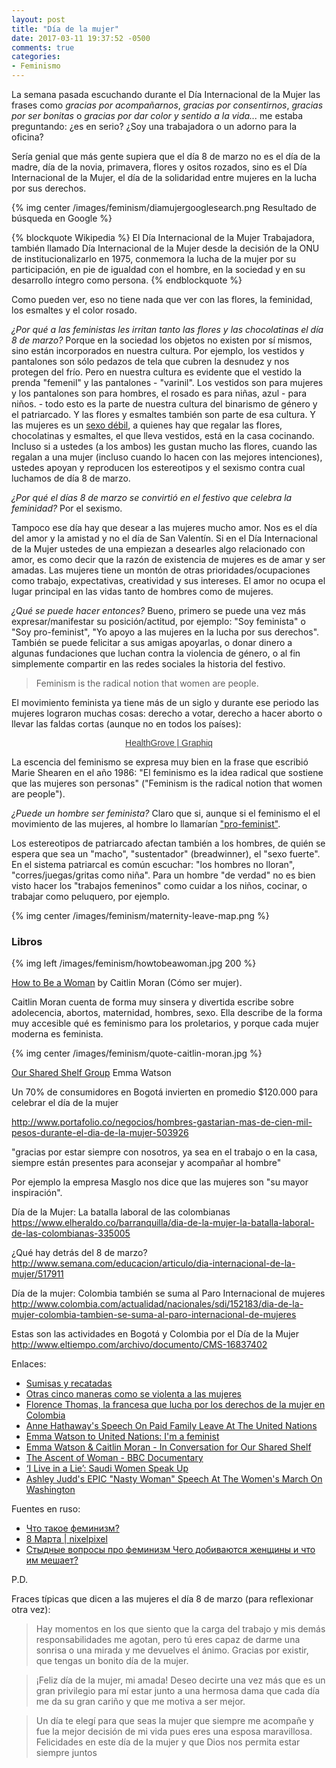 ```yaml
---
layout: post
title: "Día de la mujer"
date: 2017-03-11 19:37:52 -0500
comments: true
categories: 
- Feminismo
---
```


La semana pasada escuchando durante el Día Internacional de la Mujer las frases como *gracias por acompañarnos*, *gracias por consentirnos*, *gracias por ser bonitas* o *gracias por dar color y sentido a la vida...* me estaba preguntando: ¿es en serio? ¿Soy una trabajadora o un adorno para la oficina?

Sería genial que más gente supiera que el día 8 de marzo no es el día de la madre, día de la novia, primavera, flores y ositos rozados, sino es el Día Internacional de la Mujer, el día de la solidaridad entre mujeres en la lucha por sus derechos.

{% img center /images/feminism/diamujergooglesearch.png Resultado de búsqueda en Google %}

<!-- more -->

{% blockquote Wikipedia %}
El Día Internacional de la Mujer Trabajadora, también llamado Día Internacional de la Mujer desde la decisión de la ONU de institucionalizarlo en 1975, conmemora la lucha de la mujer por su participación, en pie de igualdad con el hombre, en la sociedad y en su desarrollo íntegro como persona.
{% endblockquote %}

Como pueden ver, eso no tiene nada que ver con las flores, la feminidad, los esmaltes y el color rosado.

*¿Por qué a las feministas les irritan tanto las flores y las chocolatinas el día 8 de marzo?* Porque en la sociedad los objetos no existen por sí mismos, sino están incorporados en nuestra cultura. Por ejemplo, los vestidos y pantalones son sólo pedazos de tela que cubren la desnudez y nos protegen del frío. Pero en nuestra cultura es evidente que el vestido la prenda "femenil" y las pantalones - "varinil". Los vestidos son para mujeres y los pantalones son para hombres, el rosado es para niñas, azul - para niños. - todo esto es la parte de nuestra cultura del binarismo de género y el patriarcado. Y las flores y esmaltes también son parte de esa cultura. Y las mujeres es un [sexo débil](http://dle.rae.es/?id=XlApmpe#3fq3pFt), a quienes hay que regalar las flores, chocolatinas y esmaltes, el que lleva vestidos, está en la casa cocinando. Incluso si a ustedes (a los ambos) les gustan mucho las flores, cuando las regalan a una mujer (incluso cuando lo hacen con las mejores intenciones), ustedes apoyan y reproducen los estereotipos y el sexismo contra cual luchamos de día 8 de marzo.

*¿Por qué el días 8 de marzo se convirtió en el festivo que celebra la feminidad?* Por el sexismo.

Tampoco ese día hay que desear a las mujeres mucho amor. Nos es el día del amor y la amistad y no el día de San Valentín. Si en el Día Internacional de la Mujer ustedes de una empiezan a desearles algo relacionado con amor, es como decir que la razón de existencia de mujeres es de amar y ser amadas. Las mujeres tiene un montón de otras prioridades/ocupaciones como trabajo, expectativas, creatividad y sus intereses. El amor no ocupa el lugar principal en las vidas tanto de hombres como de mujeres.

*¿Qué se puede hacer entonces?* Bueno, primero se puede una vez más expresar/manifestar su posición/actitud, por ejemplo: "Soy feminista" o "Soy pro-feminist", "Yo apoyo a las mujeres en la lucha por sus derechos". También se puede felicitar a sus amigas apoyarlas, o donar dinero a algunas fundaciones que luchan contra la violencia de género, o al fin simplemente compartir en las redes sociales la historia del festivo.

>Feminism is the radical notion that women are people.

El movimiento feminista ya tiene más de un siglo y durante ese periodo las mujeres lograron muchas cosas: derecho a votar, derecho a hacer aborto o llevar las faldas cortas (aunque no en todos los países):

<div class="ftb-widget" data-width="600" data-height="515" data-widget-id="kiJfiFfhmDj" data-href="https://www.graphiq.com/vlp/kiJfiFfhmDj" ><div style="text-align:center;font:14px/16px Helvetica,arial;color:#3d3d3d;"><a href="https://www.graphiq.com/vlp/kiJfiFfhmDj" target="_blank" style="color:#3d3d3d;">HealthGrove | Graphiq</a></div></div><script async src="https://s.graphiq.com/rx/widgets.js"></script>

La escencia del feminismo se expresa muy bien en la frase que escribió Marie Shearen en el año 1986: "El feminismo es la idea radical que sostiene que las mujeres son personas" ("Feminism is the radical notion that women are people").

*¿Puede un hombre ser feminista?* Claro que si, aunque si el feminismo el el movimiento de las mujeres, al hombre lo llamarían ["pro-feminist"](http://everydayfeminism.com/2016/06/men-pro-feminist-or-feminist/).

Los estereotipos de patriarcado afectan también a los hombres, de quién se espera que sea un "macho", "sustentador" (breadwinner), el "sexo fuerte". En el sistema patriarcal es común escuchar: "los hombres no lloran", "corres/juegas/gritas como niña". Para un hombre "de verdad" no es bien visto hacer los "trabajos femeninos" como cuidar a los niños, cocinar, o trabajar como peluquero, por ejemplo.

{% img center /images/feminism/maternity-leave-map.png %}

### Libros

{% img left /images/feminism/howtobeawoman.jpg 200 %}

[How to Be a Woman](https://www.goodreads.com/book/show/10600242-how-to-be-a-woman) by Caitlin Moran (Cómo ser mujer).

Caitlin Moran cuenta de forma muy sinsera y divertida escribe sobre adolecencia, abortos, maternidad, hombres, sexo. Ella describe de la forma muy accesible qué es feminismo para los proletarios, y porque cada mujer moderna es feminista. 

{% img center /images/feminism/quote-caitlin-moran.jpg %}

[Our Shared Shelf Group](https://www.goodreads.com/group/show/179584-our-shared-shelf) Emma Watson





Un 70% de consumidores en Bogotá invierten en promedio $120.000 para celebrar el día de la mujer

http://www.portafolio.co/negocios/hombres-gastarian-mas-de-cien-mil-pesos-durante-el-dia-de-la-mujer-503926



"gracias por estar siempre con nosotros, ya sea en el trabajo o en la casa, siempre están presentes para aconsejar y acompañar al hombre"

Por ejemplo la empresa Masglo nos dice que las mujeres son "su mayor inspiración".




Día de la Mujer: La batalla laboral de las colombianas https://www.elheraldo.co/barranquilla/dia-de-la-mujer-la-batalla-laboral-de-las-colombianas-335005

¿Qué hay detrás del 8 de marzo? http://www.semana.com/educacion/articulo/dia-internacional-de-la-mujer/517911

Día de la mujer: Colombia también se suma al Paro Internacional de mujeres http://www.colombia.com/actualidad/nacionales/sdi/152183/dia-de-la-mujer-colombia-tambien-se-suma-al-paro-internacional-de-mujeres

Estas son las actividades en Bogotá y Colombia por el Día de la Mujer http://www.eltiempo.com/archivo/documento/CMS-16837402






Enlaces:

* [Sumisas y recatadas](http://blog.arturosanjuan.com/?p=1086)
* [Otras cinco maneras como se violenta a las mujeres ](http://www.bbc.com/mundo/noticias-america-latina-37203814)
* [Florence Thomas, la francesa que lucha por los derechos de la mujer en Colombia](http://www.elpais.com.co/entretenimiento/florence-thomas-la-francesa-que-lucha-por-los-derechos-de-la-mujer-en-colombia.html)
* [Anne Hathaway's Speech On Paid Family Leave At The United Nations](https://www.youtube.com/watch?v=-edUycxWuuQ)
* [Emma Watson to United Nations: I'm a feminist](https://www.youtube.com/watch?v=c9SUAcNlVQ4)
* [Emma Watson & Caitlin Moran - In Conversation for Our Shared Shelf](https://www.youtube.com/watch?v=CynzW9Kz7Ds)
* [The Ascent of Woman - BBC Documentary](https://www.youtube.com/watch?v=PPMocsqHnDo)
* [‘I Live in a Lie’: Saudi Women Speak Up](https://www.nytimes.com/2016/10/29/world/middleeast/saudi-arabia-women.html?_r=0)
* [Ashley Judd's EPIC "Nasty Woman" Speech At The Women's March On Washington](https://www.youtube.com/watch?v=ffb_5X59_DA)

Fuentes en ruso:

* [Что такое феминизм?](https://postnauka.ru/faq/44150)
* [8 Марта | nixelpixel](https://www.youtube.com/watch?v=nYRGwKlhlaA)
* [Стыдные вопросы про феминизм Чего добиваются женщины и что им мешает?](https://meduza.io/feature/2017/03/06/stydnye-voprosy-pro-feminizm)

P.D.

Fraces típicas que dicen a las mujeres el día 8 de marzo (para reflexionar otra vez):

>Hay momentos en los que siento que la carga del trabajo y mis demás responsabilidades me agotan, pero tú eres capaz de darme una sonrisa o una mirada y me devuelves el ánimo. Gracias por existir, que tengas un bonito día de la mujer.

>¡Feliz día de la mujer, mi amada! Deseo decirte una vez más que es un gran privilegio para mí estar junto a una hermosa dama que cada día me da su gran cariño y que me motiva a ser mejor.

>Un día te elegí para que seas la mujer que siempre me acompañe y fue la mejor decisión de mi vida pues eres una esposa maravillosa. Felicidades en este día de la mujer y que Dios nos permita estar siempre juntos
